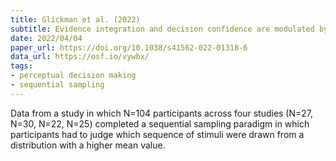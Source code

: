 ```yaml
---
title: Glickman et al. (2022)
subtitle: Evidence integration and decision confidence are modulated by stimulus consistency
date: 2022/04/04
paper_url: https://doi.org/10.1038/s41562-022-01318-6
data_url: https://osf.io/vywbx/
tags:
- perceptual decision making
- sequential sampling
---
```


Data from a study in which N=104 participants across four studies (N=27, N=30, N=22, N=25) completed a sequential sampling paradigm in which participants had to judge which sequence of stimuli were drawn from a distribution with a higher mean value. 
